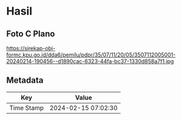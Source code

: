 # Hasil

## Foto C Plano

https://sirekap-obj-formc.kpu.go.id/dda6/pemilu/pdpr/35/07/11/20/05/3507112005001-20240214-190456--d1890cac-6323-44fa-bc37-1330d858a7f1.jpg


## Metadata

| Key        | Value               |
| ---------- | ------------------- |
| Time Stamp | 2024-02-15 07:02:30 |



